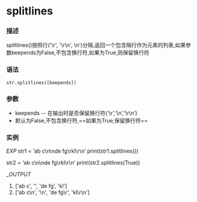 # splitlines


### 描述
splitlines()按照行('\r', '\r\n', \n')分隔,返回一个包含隔行作为元素的列表,如果参数keepends为False,不包含换行符,如果为True,则保留换行符 

### 语法
`str.splitlines([keepends])`

### 参数
* keepends -- 在输出时是否保留换行符(‘\r’,‘\n’,‘\r\n’)
* 默认为False,不包含换行符,==如果为True,保留换行符==

### 实例
_EXP_
str1 = ‘ab c\n\nde fg\rkl\r\n’
print(str1.splitlines())

str2 = ‘ab c\n\nde fg\rkl\r\n’
print(str2.splitlines(True))

__OUTPUT_
1. ['ab c',  '',  'de fg',  'kl']
2. ['ab c\n',  '\n',  'de fg\r',  'kl\r\n']
